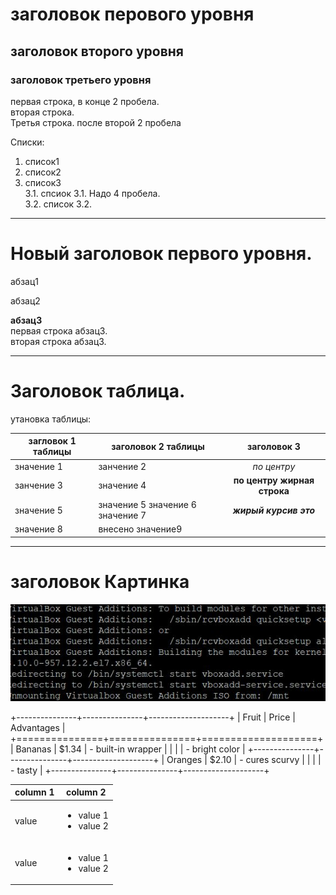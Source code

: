 # заголовок перового уровня
## заголовок второго уровня
### заголовок третьего уровня

первая строка, в конце 2 пробела.  
вторая строка.  
Третья строка. после второй 2 пробела

Списки:  
1. список1
2. список2
3. список3  
    3.1. спсиок 3.1. Надо 4 пробела.  
    3.2. список 3.2.  
 
 ***

# Новый заголовок первого уровня.

абзац1

абзац2

**абзац3**  
первая строка абзац3.  
вторая строка абзац3.

***

# Заголовок таблица.

утановка таблицы:  

загловок 1 таблицы   |   заголовок 2 таблицы            |заголовок 3
---------------------|----------------------------------|:-------------------:
значение 1           |   занчение 2                     | *по центру* 
занчение 3           |   значение 4                     | **по центру жирная строка** 
значение 5           |значение 5 значение 6 значение 7  | ***жирый курсив это***
значение 8           |             внесено значение9    |


***




# заголовок Картинка

![картинка1](https://github.com/Rustam-Sibagatullin/Rustam/blob/master/Capture_test.JPG "Подсказка картинки")


+---------------+---------------+--------------------+
| Fruit         | Price         | Advantages         |
+===============+===============+====================+
| Bananas       | $1.34         | - built-in wrapper |
|               |               | - bright color     |
+---------------+---------------+--------------------+
| Oranges       | $2.10         | - cures scurvy     |
|               |               | - tasty            |
+---------------+---------------+--------------------+






  
  
  
| column 1 | column 2 |
|------------|----------|
| value | <ul><li>value 1</li><li>value 2</li></ul> |
| value | <ul><li>value 1</li><li>value 2</li></ul> |
